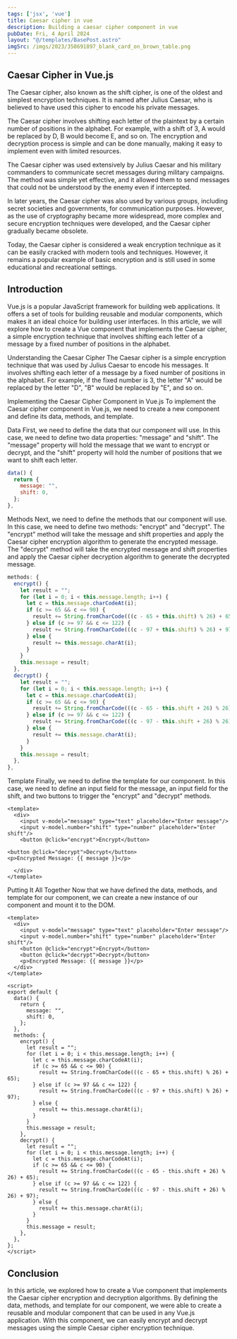 ```yaml
---
tags: ['jsx', 'vue']
title: Caesar cipher in vue
description: Building a caesar cipher component in vue
pubDate: Fri, 4 April 2024
layout: "@/templates/BasePost.astro"
imgSrc: /imgs/2023/358691897_blank_card_on_brown_table.png
---
```


## Caesar Cipher in Vue.js
The Caesar cipher, also known as the shift cipher, is one of the oldest and simplest encryption techniques. It is named after Julius Caesar, who is believed to have used this cipher to encode his private messages.

The Caesar cipher involves shifting each letter of the plaintext by a certain number of positions in the alphabet. For example, with a shift of 3, A would be replaced by D, B would become E, and so on. The encryption and decryption process is simple and can be done manually, making it easy to implement even with limited resources.

The Caesar cipher was used extensively by Julius Caesar and his military commanders to communicate secret messages during military campaigns. The method was simple yet effective, and it allowed them to send messages that could not be understood by the enemy even if intercepted.

In later years, the Caesar cipher was also used by various groups, including secret societies and governments, for communication purposes. However, as the use of cryptography became more widespread, more complex and secure encryption techniques were developed, and the Caesar cipher gradually became obsolete.

Today, the Caesar cipher is considered a weak encryption technique as it can be easily cracked with modern tools and techniques. However, it remains a popular example of basic encryption and is still used in some educational and recreational settings.

## Introduction
Vue.js is a popular JavaScript framework for building web applications. It offers a set of tools for building reusable and modular components, which makes it an ideal choice for building user interfaces. In this article, we will explore how to create a Vue component that implements the Caesar cipher, a simple encryption technique that involves shifting each letter of a message by a fixed number of positions in the alphabet.

Understanding the Caesar Cipher
The Caesar cipher is a simple encryption technique that was used by Julius Caesar to encode his messages. It involves shifting each letter of a message by a fixed number of positions in the alphabet. For example, if the fixed number is 3, the letter "A" would be replaced by the letter "D", "B" would be replaced by "E", and so on.

Implementing the Caesar Cipher Component in Vue.js
To implement the Caesar cipher component in Vue.js, we need to create a new component and define its data, methods, and template.

Data
First, we need to define the data that our component will use. In this case, we need to define two data properties: "message" and "shift". The "message" property will hold the message that we want to encrypt or decrypt, and the "shift" property will hold the number of positions that we want to shift each letter.

```js
data() {
  return {
    message: "",
    shift: 0,
  };
},
```

Methods
Next, we need to define the methods that our component will use. In this case, we need to define two methods: "encrypt" and "decrypt". The "encrypt" method will take the message and shift properties and apply the Caesar cipher encryption algorithm to generate the encrypted message. The "decrypt" method will take the encrypted message and shift properties and apply the Caesar cipher decryption algorithm to generate the decrypted message.

```js
methods: {
  encrypt() {
    let result = "";
    for (let i = 0; i < this.message.length; i++) {
      let c = this.message.charCodeAt(i);
      if (c >= 65 && c <= 90) {
        result += String.fromCharCode(((c - 65 + this.shift) % 26) + 65);
      } else if (c >= 97 && c <= 122) {
        result += String.fromCharCode(((c - 97 + this.shift) % 26) + 97);
      } else {
        result += this.message.charAt(i);
      }
    }
    this.message = result;
  },
  decrypt() {
    let result = "";
    for (let i = 0; i < this.message.length; i++) {
      let c = this.message.charCodeAt(i);
      if (c >= 65 && c <= 90) {
        result += String.fromCharCode(((c - 65 - this.shift + 26) % 26) + 65);
      } else if (c >= 97 && c <= 122) {
        result += String.fromCharCode(((c - 97 - this.shift + 26) % 26) + 97);
      } else {
        result += this.message.charAt(i);
      }
    }
    this.message = result;
  },
},
```

Template
Finally, we need to define the template for our component. In this case, we need to define an input field for the message, an input field for the shift, and two buttons to trigger the "encrypt" and "decrypt" methods.


```vue
<template>
  <div>
    <input v-model="message" type="text" placeholder="Enter message"/>
    <input v-model.number="shift" type="number" placeholder="Enter shift"/>
    <button @click="encrypt">Encrypt</button>
   
<button @click="decrypt">Decrypt</button>
<p>Encrypted Message: {{ message }}</p>

  </div>
</template>
```

Putting It All Together
Now that we have defined the data, methods, and template for our component, we can create a new instance of our component and mount it to the DOM.


```vue
<template>
  <div>
    <input v-model="message" type="text" placeholder="Enter message"/>
    <input v-model.number="shift" type="number" placeholder="Enter shift"/>
    <button @click="encrypt">Encrypt</button>
    <button @click="decrypt">Decrypt</button>
    <p>Encrypted Message: {{ message }}</p>
  </div>
</template>

<script>
export default {
  data() {
    return {
      message: "",
      shift: 0,
    };
  },
  methods: {
    encrypt() {
      let result = "";
      for (let i = 0; i < this.message.length; i++) {
        let c = this.message.charCodeAt(i);
        if (c >= 65 && c <= 90) {
          result += String.fromCharCode(((c - 65 + this.shift) % 26) + 65);
        } else if (c >= 97 && c <= 122) {
          result += String.fromCharCode(((c - 97 + this.shift) % 26) + 97);
        } else {
          result += this.message.charAt(i);
        }
      }
      this.message = result;
    },
    decrypt() {
      let result = "";
      for (let i = 0; i < this.message.length; i++) {
        let c = this.message.charCodeAt(i);
        if (c >= 65 && c <= 90) {
          result += String.fromCharCode(((c - 65 - this.shift + 26) % 26) + 65);
        } else if (c >= 97 && c <= 122) {
          result += String.fromCharCode(((c - 97 - this.shift + 26) % 26) + 97);
        } else {
          result += this.message.charAt(i);
        }
      }
      this.message = result;
    },
  },
};
</script>
```

## Conclusion
In this article, we explored how to create a Vue component that implements the Caesar cipher encryption and decryption algorithms. By defining the data, methods, and template for our component, we were able to create a reusable and modular component that can be used in any Vue.js application. With this component, we can easily encrypt and decrypt messages using the simple Caesar cipher encryption technique.
